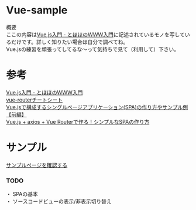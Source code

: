 # Vue-sample
  
概要  
ここの内容は[Vue.js入門 - とほほのＷＷＷ入門](https://www.tohoho-web.com/ex/vuejs.html)に記述されているモノを写しているだけです。詳しく知りたい場合は自分で調べてね。  
Vue.jsの練習を頑張ってしてるな～って気持ちで見て（利用して）下さい。  

# 参考  
[Vue.js入門 - とほほのＷＷＷ入門](https://www.tohoho-web.com/ex/vuejs.html)  
[vue-routerチートシート](https://qiita.com/morrr/items/873ea25a806167c8d426)  
[Vue.jsで構成するシングルページアプリケーション(SPA)の作り方やサンプル例【前編】](https://www.geekfeed.co.jp/geekblog/vue-spa-chap1/)  
[Vue.js + axios + Vue Routerで作る！シンプルなSPAの作り方](https://public-constructor.com/how-to-create-spa-with-vue/)  
  
# サンプル  
[サンプルページを確認する](https://hasegawatakatune.github.io/vue-sample/)  
  
  
### TODO  
・ SPAの基本  
・ ソースコードビューの表示/非表示切り替え  
